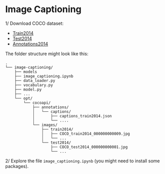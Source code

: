 # Image Captioning

1/ Download COCO dataset:
- [Train2014](http://images.cocodataset.org/zips/train2014.zip)
- [Test2014](http://images.cocodataset.org/zips/test2014.zip)
- [Annotations2014](http://images.cocodataset.org/annotations/annotations_trainval2014.zip)

The folder structure might look like this:
```
.
└── image-captioning/
    ├── models
    ├── image_captioning.ipynb
    ├── data_loader.py
    ├── vocabulary.py
    ├── model.py
    ├── ...
    └── opt/
        └── cocoapi/
            ├── annotations/
            │   └── captions/
            │       ├── captions_train2014.json
            │       └── ....
            └── images/
                ├── train2014/
                │   ├── COCO_train2014_000000000009.jpg
                │   └── ...
                └── test2014/
                    ├── COCO_test2014_000000000001.jpg
                    └── ...
```

2/ Explore the file `image_captioning.ipynb` (you might need to install some packages).